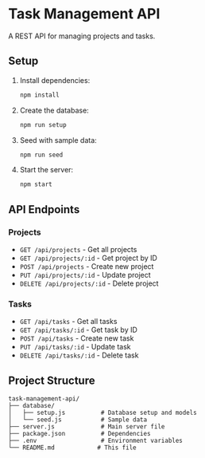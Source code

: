 # Task Management API

A REST API for managing projects and tasks.

## Setup

1. Install dependencies:
   ```bash
   npm install
   ```

2. Create the database:
    ```bash
    npm run setup
    ```

3. Seed with sample data:
    ```bash
    npm run seed
    ```

4. Start the server:
    ```bash
    npm start
    ```


## API Endpoints

### Projects

- `GET /api/projects` - Get all projects
- `GET /api/projects/:id` - Get project by ID
- `POST /api/projects` - Create new project
- `PUT /api/projects/:id` - Update project
- `DELETE /api/projects/:id` - Delete project

### Tasks

- `GET /api/tasks` - Get all tasks
- `GET /api/tasks/:id` - Get task by ID
- `POST /api/tasks` - Create new task
- `PUT /api/tasks/:id` - Update task
- `DELETE /api/tasks/:id` - Delete task

## Project Structure

```plaintext
task-management-api/
├── database/
│   ├── setup.js          # Database setup and models
│   └── seed.js           # Sample data
├── server.js             # Main server file
├── package.json          # Dependencies
├── .env                  # Environment variables
└── README.md            # This file
```